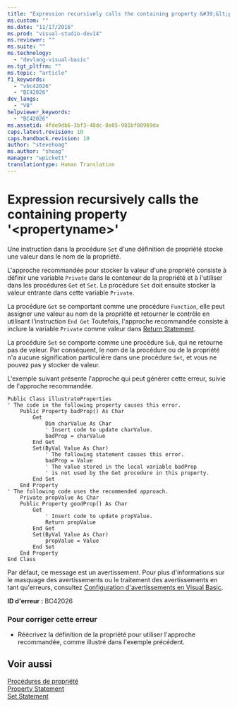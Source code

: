 ```yaml
---
title: "Expression recursively calls the containing property &#39;&lt;propertyname&gt;&#39; | Microsoft Docs"
ms.custom: ""
ms.date: "11/17/2016"
ms.prod: "visual-studio-dev14"
ms.reviewer: ""
ms.suite: ""
ms.technology: 
  - "devlang-visual-basic"
ms.tgt_pltfrm: ""
ms.topic: "article"
f1_keywords: 
  - "vbc42026"
  - "BC42026"
dev_langs: 
  - "VB"
helpviewer_keywords: 
  - "BC42026"
ms.assetid: 4fde9db6-3bf3-48dc-8e05-981bf08969da
caps.latest.revision: 10
caps.handback.revision: 10
author: "stevehoag"
ms.author: "shoag"
manager: "wpickett"
translationtype: Human Translation
---
```

# Expression recursively calls the containing property &#39;&lt;propertyname&gt;&#39;
Une instruction dans la procédure `Set` d'une définition de propriété stocke une valeur dans le nom de la propriété.  
  
 L'approche recommandée pour stocker la valeur d'une propriété consiste à définir une variable `Private` dans le conteneur de la propriété et à l'utiliser dans les procédures `Get` et `Set`.  La procédure `Set` doit ensuite stocker la valeur entrante dans cette variable `Private`.  
  
 La procédure `Get` se comportant comme une procédure `Function`, elle peut assigner une valeur au nom de la propriété et retourner le contrôle en utilisant l'instruction `End Get` Toutefois, l'approche recommandée consiste à inclure la variable `Private` comme valeur dans [Return Statement](../../../visual-basic/language-reference/statements/return-statement.md).  
  
 La procédure `Set` se comporte comme une procédure `Sub`, qui ne retourne pas de valeur.  Par conséquent, le nom de la procédure ou de la propriété n'a aucune signification particulière dans une procédure `Set`, et vous ne pouvez pas y stocker de valeur.  
  
 L'exemple suivant présente l'approche qui peut générer cette erreur, suivie de l'approche recommandée.  
  
```  
Public Class illustrateProperties  
' The code in the following property causes this error.  
    Public Property badProp() As Char  
        Get  
            Dim charValue As Char  
            ' Insert code to update charValue.  
            badProp = charValue  
        End Get  
        Set(ByVal Value As Char)  
            ' The following statement causes this error.  
            badProp = Value  
            ' The value stored in the local variable badProp  
            ' is not used by the Get procedure in this property.  
        End Set  
    End Property  
' The following code uses the recommended approach.  
    Private propValue As Char  
    Public Property goodProp() As Char  
        Get  
            ' Insert code to update propValue.  
            Return propValue  
        End Get  
        Set(ByVal Value As Char)  
            propValue = Value  
        End Set  
    End Property  
End Class  
```  
  
 Par défaut, ce message est un avertissement.  Pour plus d'informations sur le masquage des avertissements ou le traitement des avertissements en tant qu'erreurs, consultez [Configuration d'avertissements en Visual Basic](/visual-studio/ide/configuring-warnings-in-visual-basic).  
  
 **ID d'erreur :** BC42026  
  
### Pour corriger cette erreur  
  
-   Réécrivez la définition de la propriété pour utiliser l'approche recommandée, comme illustré dans l'exemple précédent.  
  
## Voir aussi  
 [Procédures de propriété](../../../visual-basic/programming-guide/language-features/procedures/property-procedures.md)   
 [Property Statement](../../../visual-basic/language-reference/statements/property-statement.md)   
 [Set Statement](../../../visual-basic/language-reference/statements/set-statement.md)